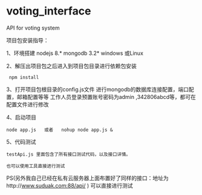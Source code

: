# voting_interface
API for voting system  

项目包安装指导：

1、环境搭建
	nodejs 8.*
	mongodb 3.2*
	windows 或Linux
	
2、解压出项目包之后进入到项目包目录进行依赖包安装	

     npm install

3、打开项目包根目录的config.js文件 进行mongodb的数据库连接配置，端口配置，邮箱配置等等
     工作人员登录预置账号密码为admin ,342806abcd等，都可在配置文件进行修改

4、启动项目

    node app.js   或者   nohup node app.js & 

5、代码测试

	testApi.js 里面包含了所有接口测试代码，以及接口详情。
	
	也可以使用工具直接进行测试

PS(另外我自己已经在私有云服务器上面布置好了同样的接口：地址为http://www.suduak.com:88/api/   ) 可以直接进行测试
